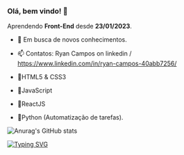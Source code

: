 ### Olá, bem vindo! 👋

Aprendendo **Front-End** desde **23/01/2023**.

- 🌱 Em busca de novos conhecimentos.
- 📫 Contatos: Ryan Campos on linkedin / https://www.linkedin.com/in/ryan-campos-40abb7256/

- 💨HTML5 & CSS3
- 💨JavaScript
- 💨ReactJS
- 💨Python (Automatização de tarefas).
<!--

-->
![Anurag's GitHub stats](https://github-readme-stats.vercel.app/api?username=htxe&show_icons=true&bg_color=00000000)

[![Typing SVG](https://readme-typing-svg.demolab.com/?lines=Ryan+Campos)](https://git.io/typing-svg)
